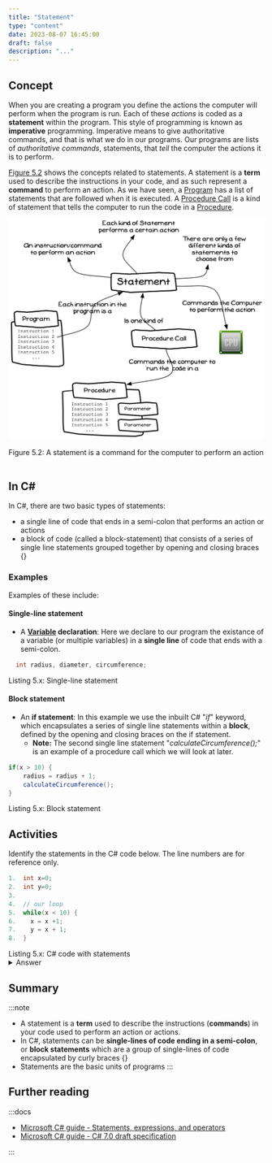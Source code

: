 ```yaml
---
title: "Statement"
type: "content"
date: 2023-08-07 16:45:00
draft: false
description: "..."
---
```



## Concept


When you are creating a program you define the actions the computer will perform when the program is run. Each of these *actions* is coded as a **statement** within the program. This style of programming is known as **imperative** programming. Imperative means to give authoritative commands, and that is what we do in our programs. Our programs are lists of *authoritative commands*, statements, that *tell* the computer the actions it is to perform.

[Figure 5.2](#FigureStatement) shows the concepts related to statements. A statement is a **term** used to describe the instructions in your code, and as such represent a **command** to perform an action. As we have seen, a [Program](../0-program) has a list of statements that are followed when it is executed. A [Procedure Call](../2-procedure-call) is a kind of statement that tells the computer to run the code in a [Procedure](../3-procedure).

<a id="FigureStatement"></a>

![Figure 5.2 A statement is a command for the computer to perform an action](../images/program-creation/Statement.png "A statement is a command for the computer to perform an action ")
<div class="caption"><span class="caption-figure-nbr">Figure 5.2: </span> A statement is a command for the computer to perform an action</div><br/>

## In C#

In C#, there are two basic types of statements:

- a single line of code that ends in a semi-colon that performs an action or actions
- a block of code (called a block-statement) that consists of a series of single line statements grouped together by opening and closing braces {}

### Examples

Examples of these include:

#### Single-line statement

- A **[Variable](../variable) declaration**: Here we declare to our program the existance of a variable (or multiple variables) in a **single line** of code that ends with a semi-colon.

```csharp
  int radius, diameter, circumference;
```
<div class="caption"><span class="caption-figure-nbr">Listing 5.x: </span>Single-line statement</div>

#### Block statement

- An **if statement**: In this example we use the inbuilt C# "*if*" keyword, which encapsulates a series of single line statements within a **block**, defined by the opening and closing braces on the if statement.
  - **Note:** The second single line statement "*calculateCircumference();*" is an example of a procedure call which we will look at later. 

```csharp
if(x > 10) {
    radius = radius + 1;
    calculateCircumference();
}
```
<div class="caption"><span class="caption-figure-nbr">Listing 5.x: </span>Block statement</div>

## Activities

Identify the statements in the C# code below. The line numbers are for reference only.

```csharp
1.  int x=0;
2.  int y=0;
3.
4.  // our loop
5.  while(x < 10) {
6.    x = x +1;
7.    y = x + 1;
8.  }
```
<div class="caption"><span class="caption-figure-nbr">Listing 5.x: </span>C# code with statements</div>
<details>
  <summary role="button">Answer</summary>
  <div>There are 5 statements:</div>
  <ul>
    <li>Lines 1, 2, 6 and 7 are single-line statements</li>
    <li>The line 5-8 block is a while statement block</li>
    <li>Line 4 starts with double forward slashes is a comment in C# and is not a statement because it is ignored by the compiler</li>
  </ul>
</details>




## Summary

:::note
- A statement is a **term** used to describe the instructions (**commands**) in your code used to perform an action or actions.
- In C#, statements can be **single-lines of code ending in a semi-colon**, or **block statements** which are a group of single-lines of code encapsulated by curly braces {}
- Statements are the basic units of programs
:::

## Further reading

:::docs

- [Microsoft C# guide - Statements, expressions, and operators](https://learn.microsoft.com/en-us/dotnet/csharp/programming-guide/statements-expressions-operators/statements)
- [Microsoft C# guide - C# 7.0 draft specification](https://learn.microsoft.com/en-us/dotnet/csharp/language-reference/language-specification/statements)

:::


